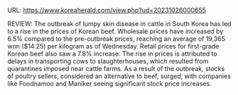 URL:
https://www.koreaherald.com/view.php?ud=20231026000655

REVIEW:
The outbreak of lumpy skin disease in cattle in South Korea has led to a rise in the prices of Korean beef. Wholesale prices have increased by 6.5% compared to the pre-outbreak prices, reaching an average of 19,365 won ($14.25) per kilogram as of Wednesday. Retail prices for first-grade Korean beef also saw a 7.8% increase. The rise in prices is attributed to delays in transporting cows to slaughterhouses, which resulted from quarantines imposed near cattle farms. As a result of the outbreak, stocks of poultry sellers, considered an alternative to beef, surged, with companies like Foodnamoo and Maniker seeing significant stock price increases.
